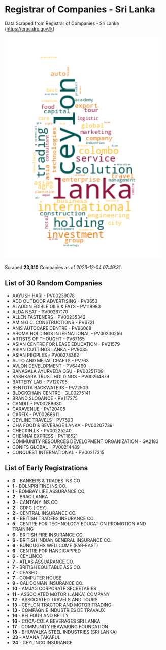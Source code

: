 # Registrar of Companies - Sri Lanka

Data Scraped from Registrar of Companies - Sri Lanka (https://eroc.drc.gov.lk)

![word-cloud](data/word_cloud.png)

Scraped **23,310** Companies as of *2023-12-04 07:49:31*.

## List of 30 Random Companies

* AAYUSH HARI - PV00239078
* ADD OUTDOOR ADVERTISING - PV3653
* ALADDIN EDIBLE OILS & FATS - PV119983
* ALDA NEAT - PV00267170
* ALLEN FASTENERS - PV00235342
* AMIN G.C. CONSTRUCTIONS - PV6721
* ANIS AUTOCARE CENTRE - PV96068
* AROMA HOLDINGS INTERNATIONAL - PV00230256
* ARTISTS OF THOUGHT - PV67165
* ASIAN CENTRE FOR LEASE EDUCATION - PV21579
* ASIAN CUTTINGS LANKA - PV9035
* ASIAN PEOPLES - PV00278362
* AUTO AND METAL CRAFTS - PV763
* AVLON DEVELOPMENT - PV64460
* BANAGALA AYURVEDA OSU - PV00251709
* BASHKARA TRUST HOLDINGS - PV00264879
* BATTERY LAB - PV120795
* BENTOTA BACKWATERS - PV72509
* BLOCKCHAIN CENTRE - GL00275141
* BRAND SLOGANCE - PV117275
* CANDIT - PV00288630
* CARAVENUE - PV120405
* CARFIX - PV00266611
* CEYLINE TRAVELS - PV7593
* CHA FOOD & BEVERAGE LANKA - PV00207739
* CHECKIN.LK - PV00225240
* CHENNAI EXPRESS - PV118521
* COMMUNITY RESOURCES DEVELOPMENT ORGANIZATION - GA2183
* CONIFS GLOBAL - PV00214489
* CONQUEST INTERNATIONAL - PV00217315

## List of Early Registrations

* **0** - BANKERS & TRADES INS CO 
* **1** - BOLNPRI FINE INS CO. 
* **1** - BOMBAY LIFE ASSURANCE CO. 
* **2** - BRAC LANKA 
* **2** - CANTANY INS CO 
* **2** - CDFC ( CEY) 
* **2** - CENTRAL INSURANCE CO. 
* **4** - BRITISH TRADERS INSURANCE CO. 
* **5** - CENTRE FOR TECHNOLOGY EDUCATION PROMOTION AND TRAINING 
* **6** - BRITISH FIRE INSURANCE CO. 
* **6** - BRITISH INDIAN GENERAL INSURANCE CO. 
* **6** - BUNOUGHS WELLCOME (FAR-EAST) 
* **6** - CENTRE FOR HANDICAPPED 
* **6** - CEYLINCO 
* **7** - ATLAS ASSUARANCE CO. 
* **7** - BRITISH EQUITABLE ASS CO. 
* **7** - CEASED 
* **7** - COMPUTER HOUSE 
* **9** - CALIDONIAN INSURANCE CO. 
* **10** - AMJAG CORPORATE SECRETARIES 
* **11** - ASSOCIATED MOTOR (LANKA) COMPANY 
* **12** - ASSOCIATED TRAVELS AND TOURS 
* **13** - CEYLON TRACTOR AND MOTOR TRADING 
* **13** - COMPAGNIE INDUSTRIES DE TRAVAUX 
* **16** - BELFOUR AND BETTY 
* **16** - COCA-COLA BEVERAGES SRI LANKA 
* **17** - COMMUNITY REAWAKING FOUNDATION 
* **18** - BHUWALKA STEEL INDUSTRIES (SRI LANKA) 
* **23** - AMANA TAKAFUL 
* **24** - CEYLINCO INSURANCE 